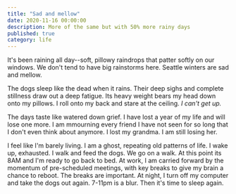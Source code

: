 ```yaml
---
title: "Sad and mellow"
date: 2020-11-16 00:00:00
description: More of the same but with 50% more rainy days
published: true
category: life
---
```


It's been raining all day--soft, pillowy raindrops that patter softly on our windows. We don't tend to have big rainstorms here. Seattle winters are sad and mellow. 

The dogs sleep like the dead when it rains. Their deep sighs and complete stillness draw out a deep fatigue. Its heavy weight bears my head down onto my pillows. I roll onto my back and stare at the ceiling. _I can't get up._

The days taste like watered down grief. I have lost a year of my life and will lose one more. I am mmourning every friend I have not seen for so long that I don't even think about anymore. I lost my grandma. I am still losing her.

I feel like I'm barely living. I am a ghost, repeating old patterns of life. I wake up, exhausted. I walk and feed the dogs. We go on a walk. At this point its 8AM and I'm ready to go back to bed. At work, I am carried forward by the momentum of pre-scheduled meetings, with key breaks to give my brain a chance to reboot. The breaks are important. At night, I turn off my computer and take the dogs out again. 7-11pm is a blur. Then it's time to sleep again.
